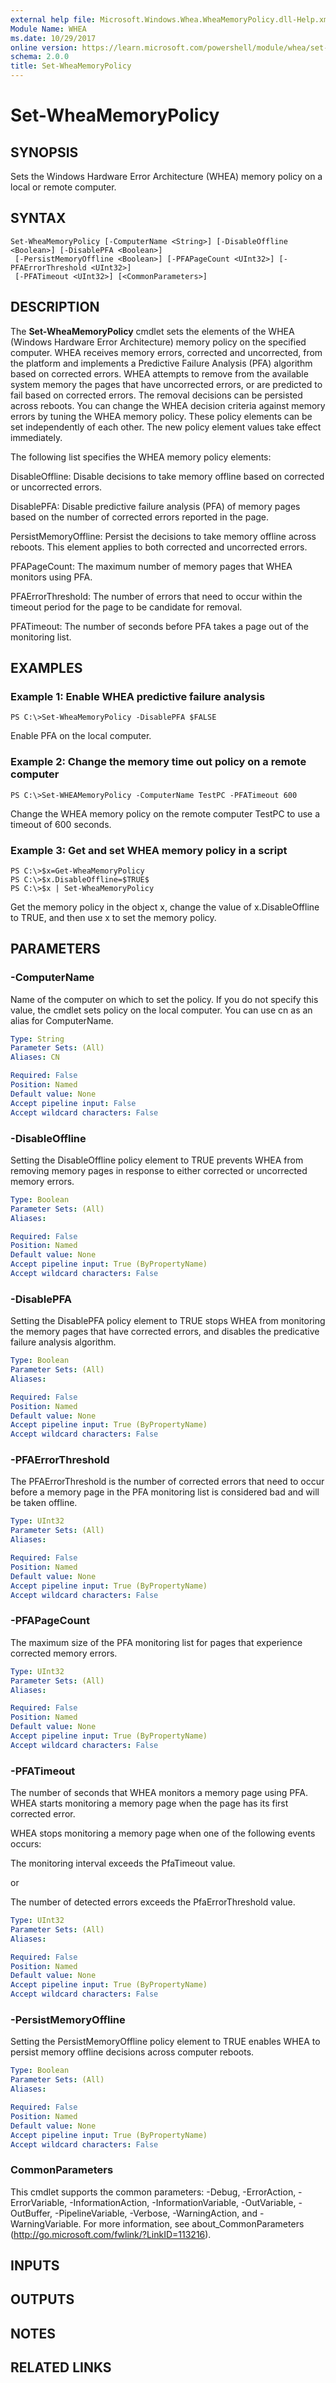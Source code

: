 ```yaml
---
external help file: Microsoft.Windows.Whea.WheaMemoryPolicy.dll-Help.xml
Module Name: WHEA
ms.date: 10/29/2017
online version: https://learn.microsoft.com/powershell/module/whea/set-wheamemorypolicy?view=windowsserver2012r2-ps&wt.mc_id=ps-gethelp
schema: 2.0.0
title: Set-WheaMemoryPolicy
---
```


# Set-WheaMemoryPolicy

## SYNOPSIS
Sets the Windows Hardware Error Architecture (WHEA) memory policy on a local or remote computer.

## SYNTAX

```
Set-WheaMemoryPolicy [-ComputerName <String>] [-DisableOffline <Boolean>] [-DisablePFA <Boolean>]
 [-PersistMemoryOffline <Boolean>] [-PFAPageCount <UInt32>] [-PFAErrorThreshold <UInt32>]
 [-PFATimeout <UInt32>] [<CommonParameters>]
```

## DESCRIPTION
The **Set-WheaMemoryPolicy** cmdlet sets the elements of the WHEA (Windows Hardware Error Architecture) memory policy on the specified computer.
WHEA receives memory errors, corrected and uncorrected, from the platform and implements a Predictive Failure Analysis (PFA) algorithm based on corrected errors.
WHEA attempts to remove from the available system memory the pages that have uncorrected errors, or are predicted to fail based on corrected errors.
The removal decisions can be persisted across reboots.
You can change the WHEA decision criteria against memory errors by tuning the WHEA memory policy.
These policy elements can be set independently of each other.
The new policy element values take effect immediately.

The following list specifies the WHEA memory policy elements:

DisableOffline: Disable decisions to take memory offline based on corrected or uncorrected errors.

DisablePFA: Disable predictive failure analysis (PFA) of memory pages based on the number of corrected errors reported in the page.

PersistMemoryOffline: Persist the decisions to take memory offline across reboots.
This element applies to both corrected and uncorrected errors.

PFAPageCount: The maximum number of memory pages that WHEA monitors using PFA.

PFAErrorThreshold: The number of errors that need to occur within the timeout period for the page to be candidate for removal.

PFATimeout: The number of seconds before PFA takes a page out of the monitoring list.

## EXAMPLES

### Example 1: Enable WHEA predictive failure analysis
```
PS C:\>Set-WheaMemoryPolicy -DisablePFA $FALSE
```

Enable PFA on the local computer.

### Example 2: Change the memory time out policy on a remote computer
```
PS C:\>Set-WHEAMemoryPolicy -ComputerName TestPC -PFATimeout 600
```

Change the WHEA memory policy on the remote computer TestPC to use a timeout of 600 seconds.

### Example 3: Get and set WHEA memory policy in a script
```
PS C:\>$x=Get-WheaMemoryPolicy
PS C:\>$x.DisableOffline=$TRUE$
PS C:\>$x | Set-WheaMemoryPolicy
```

Get the memory policy in the object x, change the value of x.DisableOffline to TRUE, and then use x to set the memory policy.

## PARAMETERS

### -ComputerName
Name of the computer on which to set the policy.
If you do not specify this value, the cmdlet sets policy on the local computer.
You can use cn as an alias for ComputerName.

```yaml
Type: String
Parameter Sets: (All)
Aliases: CN

Required: False
Position: Named
Default value: None
Accept pipeline input: False
Accept wildcard characters: False
```

### -DisableOffline
Setting the DisableOffline policy element to TRUE prevents WHEA from removing memory pages in response to either corrected or uncorrected memory errors.

```yaml
Type: Boolean
Parameter Sets: (All)
Aliases: 

Required: False
Position: Named
Default value: None
Accept pipeline input: True (ByPropertyName)
Accept wildcard characters: False
```

### -DisablePFA
Setting the DisablePFA policy element to TRUE stops WHEA from monitoring the memory pages that have corrected errors, and disables the predicative failure analysis algorithm.

```yaml
Type: Boolean
Parameter Sets: (All)
Aliases: 

Required: False
Position: Named
Default value: None
Accept pipeline input: True (ByPropertyName)
Accept wildcard characters: False
```

### -PFAErrorThreshold
The PFAErrorThreshold is the number of corrected errors that need to occur before a memory page in the PFA monitoring list is considered bad and will be taken offline.

```yaml
Type: UInt32
Parameter Sets: (All)
Aliases: 

Required: False
Position: Named
Default value: None
Accept pipeline input: True (ByPropertyName)
Accept wildcard characters: False
```

### -PFAPageCount
The maximum size of the PFA monitoring list for pages that experience corrected memory errors.

```yaml
Type: UInt32
Parameter Sets: (All)
Aliases: 

Required: False
Position: Named
Default value: None
Accept pipeline input: True (ByPropertyName)
Accept wildcard characters: False
```

### -PFATimeout
The number of seconds that WHEA monitors a memory page using PFA.
WHEA starts monitoring a memory page when the page has its first corrected error.

WHEA stops monitoring a memory page when one of the following events occurs:

The monitoring interval exceeds the PfaTimeout value.

or

The number of detected errors exceeds the PfaErrorThreshold value.

```yaml
Type: UInt32
Parameter Sets: (All)
Aliases: 

Required: False
Position: Named
Default value: None
Accept pipeline input: True (ByPropertyName)
Accept wildcard characters: False
```

### -PersistMemoryOffline
Setting the PersistMemoryOffline policy element to TRUE enables WHEA to persist memory offline decisions across computer reboots.

```yaml
Type: Boolean
Parameter Sets: (All)
Aliases: 

Required: False
Position: Named
Default value: None
Accept pipeline input: True (ByPropertyName)
Accept wildcard characters: False
```

### CommonParameters
This cmdlet supports the common parameters: -Debug, -ErrorAction, -ErrorVariable, -InformationAction, -InformationVariable, -OutVariable, -OutBuffer, -PipelineVariable, -Verbose, -WarningAction, and -WarningVariable. For more information, see about_CommonParameters (http://go.microsoft.com/fwlink/?LinkID=113216).

## INPUTS

## OUTPUTS

## NOTES

## RELATED LINKS


